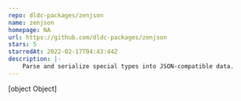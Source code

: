 ```yaml
---
repo: dldc-packages/zenjson
name: zenjson
homepage: NA
url: https://github.com/dldc-packages/zenjson
stars: 5
starredAt: 2022-02-17T04:43:44Z
description: |-
    Parse and serialize special types into JSON-compatible data.
---
```


[object Object]
